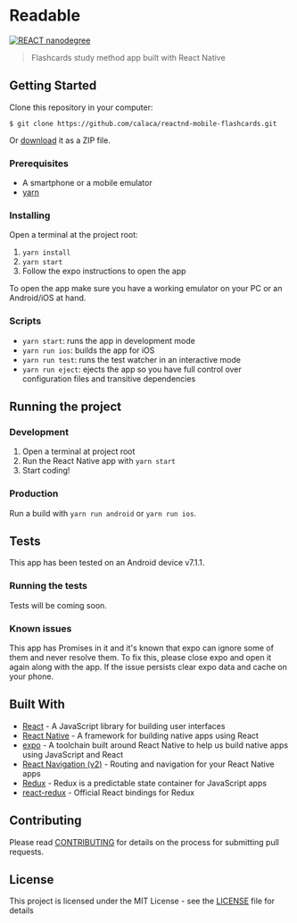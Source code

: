 # Readable

[![REACT nanodegree](https://img.shields.io/badge/udacity-REACTND-02b3e4.svg?style=flat)](https://br.udacity.com/course/react-nanodegree--nd019)

> Flashcards study method app built with React Native

## Getting Started

Clone this repository in your computer:

```
$ git clone https://github.com/calaca/reactnd-mobile-flashcards.git
```

Or [download](https://github.com/calaca/reactnd-mobile-flashcards/archive/master.zip) it as a ZIP file.

### Prerequisites

- A smartphone or a mobile emulator
- [yarn](https://yarnpkg.com/en/docs/getting-started)

### Installing

Open a terminal at the project root:
1. `yarn install`
2. `yarn start`
3. Follow the expo instructions to open the app

To open the app make sure you have a working emulator on your PC or an Android/iOS at hand.

### Scripts

- `yarn start`: runs the app in development mode
- `yarn run ios`: builds the app for iOS
- `yarn run test`: runs the test watcher in an interactive mode
- `yarn run eject`: ejects the app so you have full control over configuration files and transitive dependencies

## Running the project

### Development

1. Open a terminal at project root
4. Run the React Native app with `yarn start`
5. Start coding!

### Production

Run a build with `yarn run android` or `yarn run ios`.

## Tests

This app has been tested on an Android device v7.1.1.

### Running the tests

Tests will be coming soon.

### Known issues

This app has Promises in it and it's known that expo can ignore some of them and never resolve them. To fix this, please close expo and open it again along with the app. If the issue persists clear expo data and cache on your phone.

## Built With

* [React](https://reactjs.org/) - A JavaScript library for building user interfaces
* [React Native](https://facebook.github.io/react-native/) - A framework for building native apps using React
* [expo](https://expo.io/) - A toolchain built around React Native to help us build native apps using JavaScript and React
* [React Navigation (v2)](https://reactnavigation.org/) - Routing and navigation for your React Native apps
* [Redux](https://redux.js.org/) - Redux is a predictable state container for JavaScript apps
* [react-redux](https://github.com/reactjs/react-redux) - Official React bindings for Redux

## Contributing

Please read [CONTRIBUTING](https://github.com/calaca/reactnd-mobile-flashcards/blob/master/CONTRIBUTING.md) for details on the process for submitting pull requests.

## License

This project is licensed under the MIT License - see the [LICENSE](https://github.com/calaca/reactnd-mobile-flashcards/blob/master/LICENSE) file for details
